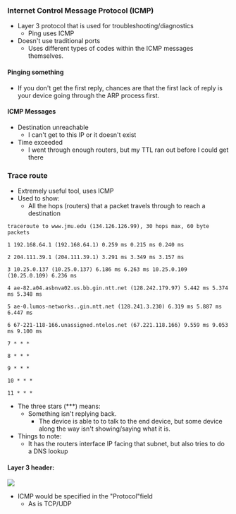 ### Internet Control Message Protocol (ICMP)
- Layer 3 protocol that is used for troubleshooting/diagnostics
	- Ping uses ICMP
- Doesn't use traditional ports
	- Uses different types of codes within the ICMP messages themselves. 
#### Pinging something
- If you don't get the first reply, chances are that the first lack of reply is your device going through the ARP process first. 
#### ICMP Messages
- Destination unreachable
	- I can't get to this IP or it doesn't exist
- Time exceeded
	- I went through enough routers, but my TTL ran out before I could get there 
### Trace route 
- Extremely useful tool, uses ICMP
- Used to show:
	- All the hops (routers) that a packet travels through to reach a destination
```
traceroute to www.jmu.edu (134.126.126.99), 30 hops max, 60 byte packets 

1 192.168.64.1 (192.168.64.1) 0.259 ms 0.215 ms 0.240 ms 

2 204.111.39.1 (204.111.39.1) 3.291 ms 3.349 ms 3.157 ms 

3 10.25.0.137 (10.25.0.137) 6.186 ms 6.263 ms 10.25.0.109 (10.25.0.109) 6.236 ms 

4 ae-82.a04.asbnva02.us.bb.gin.ntt.net (128.242.179.97) 5.442 ms 5.374 ms 5.348 ms 

5 ae-0.lumos-networks..gin.ntt.net (128.241.3.230) 6.319 ms 5.887 ms 6.447 ms 

6 67-221-118-166.unassigned.ntelos.net (67.221.118.166) 9.559 ms 9.053 ms 9.100 ms 

7 * * * 

8 * * * 

9 * * * 

10 * * * 

11 * * *
```
- The three stars (***) means:
	- Something isn't replying back. 
		- The device is able to to talk to the end device, but some device along the way isn't showing/saying what it is. 
- Things to note:
	- It has the routers interface IP facing that subnet, but also tries to do a DNS lookup

#### Layer 3 header:
**![](https://lh6.googleusercontent.com/RFUie0JIPL6UsIopxniaiTmWU3h887DXVQoXPzjnanaGaSQca7d_gw7JecNWGBIRGnGHfpt6cs6PrQ1pMArglEKDe3FhmomAlxVm0Lai8qzv_sqGtxdlXcUBHBiN-cDJ6F4ZGIwwqW4MAfimYUpKwT8)**
- ICMP would be specified in the "Protocol"field 
	- As is TCP/UDP